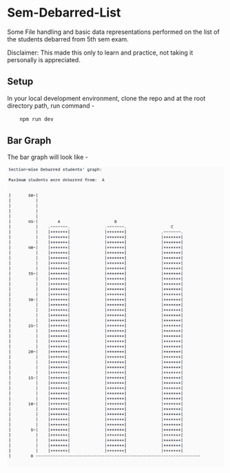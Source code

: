 # Sem-Debarred-List

Some File handling and basic data representations performed on the list of the students debarred from 5th sem exam. 

Disclaimer: This made this only to learn and practice, not taking it personally is appreciated.

## Setup

In your local development environment, clone the repo and at the root directory path, run command -

```bash
    npm run dev
```

## Bar Graph

The bar graph will look like -

<img src = "https://github.com/BEASTgg/Debarred-List-Graph/blob/main/images/IOT.png">
